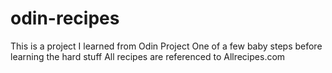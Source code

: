 # odin-recipes

This is a project I learned from Odin Project
One of a few baby steps before learning the hard stuff
All recipes are referenced to Allrecipes.com
